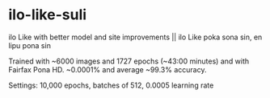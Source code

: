 # ilo-like-suli
ilo Like with better model and site improvements || ilo Like poka sona sin, en lipu pona sin

Trained with ~6000 images and 1727 epochs (~43:00 minutes) and with Fairfax Pona HD. ~0.0001% and average ~99.3% accuracy. 

Settings: 10,000 epochs, batches of 512, 0.0005 learning rate
